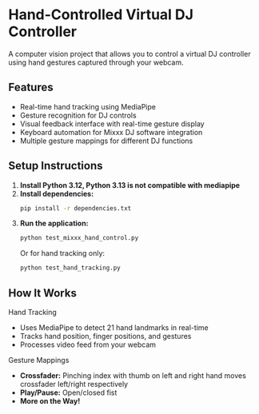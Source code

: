 # Hand-Controlled Virtual DJ Controller

A computer vision project that allows you to control a virtual DJ controller using hand gestures captured through your webcam.

## Features
- Real-time hand tracking using MediaPipe
- Gesture recognition for DJ controls
- Visual feedback interface with real-time gesture display
- Keyboard automation for Mixxx DJ software integration
- Multiple gesture mappings for different DJ functions

## Setup Instructions

1. **Install Python 3.12, Python 3.13 is not compatible with mediapipe** 
2. **Install dependencies:**
   ```bash
   pip install -r dependencies.txt
   ```
3. **Run the application:**
   ```bash
   python test_mixxx_hand_control.py
   ```
   Or for hand tracking only:
   ```bash
   python test_hand_tracking.py
   ```

## How It Works

 Hand Tracking
- Uses MediaPipe to detect 21 hand landmarks in real-time
- Tracks hand position, finger positions, and gestures
- Processes video feed from your webcam

 Gesture Mappings
- **Crossfader:** Pinching index with thumb on left and right hand moves crossfader left/right respectively
- **Play/Pause:** Open/closed fist
- **More on the Way!**
